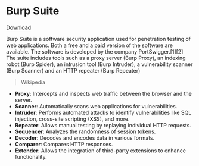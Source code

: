 # Burp Suite

[Download](https://portswigger.net/burp/communitydownload)

Burp Suite is a software security application used for penetration testing of web applications. Both a free and a paid version of the software are available. The software is developed by the company PortSwigger.[1][2] The suite includes tools such as a proxy server (Burp Proxy), an indexing robot (Burp Spider), an intrusion tool (Burp Intruder), a vulnerability scanner (Burp Scanner) and an HTTP repeater (Burp Repeater)

> Wikipedia

- **Proxy**: Intercepts and inspects web traffic between the browser and the server.
- **Scanner**: Automatically scans web applications for vulnerabilities.
- **Intruder**: Performs automated attacks to identify vulnerabilities like SQL injection, cross-site scripting (XSS), and more.
- **Repeater**: Allows manual testing by replaying individual HTTP requests.
- **Sequencer**: Analyzes the randomness of session tokens.
- **Decoder**: Decodes and encodes data in various formats.
- **Comparer**: Compares HTTP responses.
- **Extender**: Allows the integration of third-party extensions to enhance functionality.
